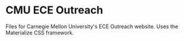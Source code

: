 # CMU ECE Outreach

Files for Carnegie Mellon University's ECE Outreach website. Uses the Materialize CSS framework.
